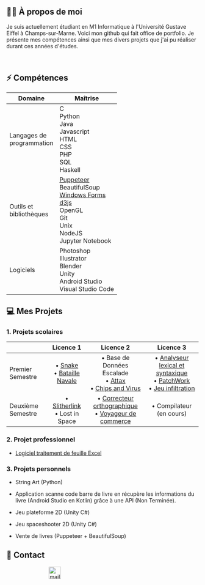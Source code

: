 ## 👨‍🦱 À propos de moi 

Je suis actuellement étudiant en M1 Informatique à l'Université Gustave Eiffel à Champs-sur-Marne. Voici mon github qui fait office de portfolio. Je présente mes compétences ainsi que mes divers projets que j'ai pu réaliser durant ces années d'études.

<!-- [![Top Langs](https://github-readme-stats.vercel.app/api/top-langs/?username=hakimaoudia&layout=compact)](https://github.com/anuraghazra/github-readme-stats)
-->
<br>

## ⚡ Compétences


<div align="center">

| Domaine | Maîtrise |
| ------------------------- | ------------------------- |
| Langages de <br> programmation | C <br> Python <br> Java <br> Javascript <br> HTML <br> CSS <br> PHP <br> SQL <br> Haskell <br> |
| Outils et <br> bibliothèques   | [Puppeteer](https://pptr.dev) <br> BeautifulSoup <br> [Windows Forms](https://learn.microsoft.com/en-us/dotnet/desktop/winforms) <br> [d3js](https://d3js.org) <br> OpenGL <br> Git <br> Unix <br> NodeJS <br> Jupyter Notebook |
| Logiciels   | Photoshop <br> Illustrator <br> Blender <br> Unity <br> Android Studio <br> Visual Studio Code |

</div>


## 💻 Mes Projets
### 1. Projets scolaires
<div align="center">

|                   | Licence 1                 | Licence 2                  | Licence 3                   |
| ----------------- | :------------------------:  | :------------------------:   | :------------------------:    |
| Premier Semestre  | • [Snake](https://github.com/hakimaoudia/snake.git) <br> • [Bataille Navale](https://github.com/hakimaoudia/bataille-navale) <br> | • Base de Données Escalade <br> • [Attax](https://github.com/hakimaoudia/attaxx) <br> • [Chips and Virus](https://github.com/hakimaoudia/chips-and-virus) <br> | • [Analyseur lexical et syntaxique](https://github.com/hakimaoudia/analyseur-lexical-syntaxique) <br> • [PatchWork](https://github.com/hakimaoudia/patchwork) <br> • [Jeu infiltration](https://github.com/hakimaoudia/jeu-infiltration) <br> |
| Deuxième Semestre | • [Slitherlink](https://github.com/hakimaoudia/slitherlink) <br> • Lost in Space <br> | • [Correcteur orthographique](https://github.com/hakimaoudia/correcteur-orthographique) <br> • [Voyageur de commerce](https://github.com/hakimaoudia/voyageur-de-commerce) <br> | • Compilateur (en cours) <br> |

</div>

### 2. Projet professionnel
- [Logiciel traitement de feuille Excel](https://github.com/hakimaoudia/validation)

### 3. Projets personnels
- String Art (Python)
- Application scanne code barre de livre
  en récupère les informations du livre (Android Studio en Kotlin)
  grâce à une API (Non Terminée).
- Jeu plateforme 2D (Unity C#)
- Jeu spaceshooter 2D (Unity C#)

- Vente de livres (Puppeteer + BeautifulSoup)

## 💼 Contact
<p align="center">
    <a href="mailto:hakim.aoudia@outlook.fr">
        <img style="margin-right: 250px;" alt="mail icon" height="32px" width="32px" src="https://user-images.githubusercontent.com/106891439/217385341-4a825d4d-497d-4046-8ed8-b55b8781f778.png" />
    </a>
    <!-- <a href="https://www.linkedin.com/in/hakimaoudia/">
        <img alt="linkedin icon" height="32px" width="32px" src="https://user-images.githubusercontent.com/106891439/217385349-5a1c95b9-02de-4e6b-b69a-29a704fd65a9.png">
    </a> -->
</p>
<br>
